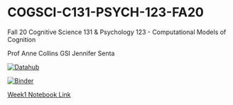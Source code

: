 # COGSCI-C131-PSYCH-123-FA20
Fall 20 Cognitive Science 131 &amp; Psychology 123 - Computational Models of Cognition

Prof Anne Collins
GSI Jennifer Senta


 [![Datahub](https://img.shields.io/badge/Launch-UCB%20Datahub-blue.svg)](http://datahub.berkeley.edu/user-redirect/interact?account=ds-modules&repo=COGSCI-C131-PSYCH-123-FA20&branch=master&path=)

[![Binder](https://mybinder.org/badge_logo.svg)](https://mybinder.org/v2/gh/ds-modules/COGSCI-C131-PSYCH-123-FA20/master)

[Week1 Notebook Link](https://datahub.berkeley.edu/hub/user-redirect/git-pull?repo=https%3A%2F%2Fgithub.com%2Fds-modules%2FCOGSCI-C131-PSYCH-123-FA20&urlpath=tree%2FCOGSCI-C131-PSYCH-123-FA20%2FPS0%2F&branch=master)
